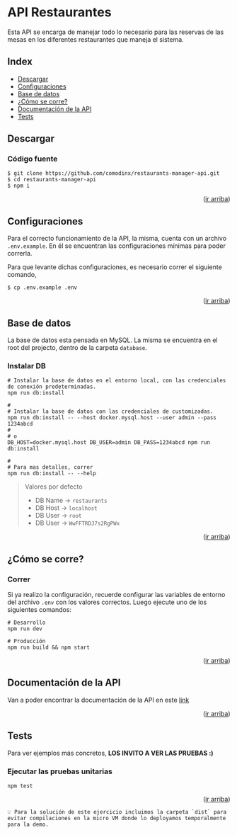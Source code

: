 <div id="top"></div>

# API Restaurantes

Esta API se encarga de manejar todo lo necesario para las reservas de las mesas en los diferentes restaurantes que maneja el sistema.

## Index

* [Descargar][descargar]
* [Configuraciones][configuraciones]
* [Base de datos][base_de_datos]
* [¿Cómo se corre?][como_se_corre]
* [Documentación de la API][documentacion_de_la_api]
* [Tests][tests]


## Descargar

### Código fuente
```shell
$ git clone https://github.com/comodinx/restaurants-manager-api.git
$ cd restaurants-manager-api
$ npm i
```

<p align="right">(<a href="#top">ir arriba</a>)</p>


## Configuraciones

Para el correcto funcionamiento de la API, la misma, cuenta con un archivo `.env.example`. En él se encuentran las configuraciones mínimas para poder correrla.

Para que levante dichas configuraciones, es necesario correr el siguiente comando,
```shell
$ cp .env.example .env
```

<p align="right">(<a href="#top">ir arriba</a>)</p>


## Base de datos

La base de datos esta pensada en MySQL. La misma se encuentra en el root del projecto, dentro de la carpeta `database`.

### Instalar DB

```shell
# Instalar la base de datos en el entorno local, con las credenciales de conexión predeterminadas.
npm run db:install

#
# Instalar la base de datos con las credenciales de customizadas.
npm run db:install -- --host docker.mysql.host --user admin --pass 1234abcd
#
# o
DB_HOST=docker.mysql.host DB_USER=admin DB_PASS=1234abcd npm run db:install

#
# Para mas detalles, correr
npm run db:install -- --help
```

> Valores por defecto
>  - DB Name -> `restaurants`
>  - DB Host -> `localhost`
>  - DB User -> `root`
>  - DB User -> `WwFFTRDJ7s2RgPWx`

<p align="right">(<a href="#top">ir arriba</a>)</p>


## ¿Cómo se corre?

### Correr

Si ya realizo la configuración, recuerde configurar las variables de entorno del archivo `.env` con los valores correctos. Luego ejecute uno de los siguientes comandos:

```shell
# Desarrollo
npm run dev

# Producción
npm run build && npm start
```

<p align="right">(<a href="#top">ir arriba</a>)</p>


## Documentación de la API
Van a poder encontrar la documentación de la API en este [link](https://github.com/comodinx/restaurants-manager-api/blob/main/doc/README.md)

<p align="right">(<a href="#top">ir arriba</a>)</p>


## Tests

Para ver ejemplos más concretos, **LOS INVITO A VER LAS PRUEBAS :)**

### Ejecutar las pruebas unitarias
```shell
npm test
```

<p align="right">(<a href="#top">ir arriba</a>)</p>


```
💡 Para la solución de este ejercicio incluimos la carpeta `dist` para evitar compilaciones en la micro VM donde lo deployamos temporalmente para la demo.
```


<!-- deep links -->
[descargar]: #descargar
[configuraciones]: #configuraciones
[base_de_datos]: #base-de-datos
[como_se_corre]: #como-se-corre
[documentacion_de_la_api]: #documentacion-de-la-api
[tests]: #tests
